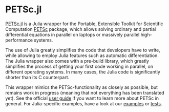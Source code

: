 # PETSc.jl

 [PETSc.jl](https://github.com/JuliaParallel/PETSc.jl) is a Julia wrapper for the Portable, Extensible Toolkit for Scientific Computation [PETSc](https://petsc.org/release/documentation/manual/) package, which allows solving ordinary and partial differential equations in parallel on laptops or massively parallel high-performance systems.

 The use of Julia greatly simplifies the code that developers have to write, while allowing to employ Julia features such as automatic differentiation. The Julia wrapper also comes with a pre-build library, which greatly simplifies the process of getting your first code working in parallel, on different operating systems. In many cases, the Julia code is significantly shorter than its C counterpart.

 This wrapper mimics the PETSc-functionality as closely as possible, but remains work in progress (meaning that not everything has been translated yet). See the official [user guide](https://petsc.org/release/overview/) if you want to learn more about PETSc in general. For Julia-specific examples, have a look at our [examples](https://github.com/JuliaParallel/PETSc.jl/tree/master/examples) or [tests](https://github.com/JuliaParallel/PETSc.jl/tree/master/test). 